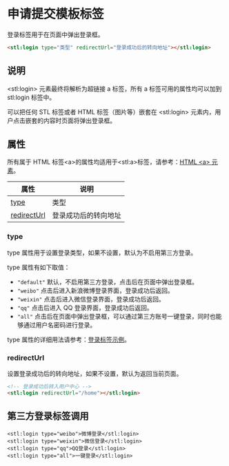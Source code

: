 # 申请提交模板标签

登录标签用于在页面中弹出登录框。

```html
<stl:login type="类型" redirectUrl="登录成功后的转向地址"></stl:login>
```

## 说明

&lt;stl:login&gt; 元素最终将解析为超链接 a 标签，所有 a 标签可用的属性均可以加到 stl:login 标签中。

可以把任何 STL 标签或者 HTML 标签（图片等）嵌套在 &lt;stl:login&gt; 元素内，用户点击嵌套的内容时页面将弹出登录框。

## 属性

所有属于 HTML 标签&lt;a&gt;的属性均适用于&lt;stl:a&gt;标签，请参考：[HTML &lt;a&gt; 元素](http://docs.siteserver.cn/stl/#/reference_html/a)。

| 属性                                | 说明                 |
| ----------------------------------- | -------------------- |
| [type](login?id=type)               | 类型                 |
| [redirectUrl](login?id=redirectUrl) | 登录成功后的转向地址 |

### type

type 属性用于设置登录类型，如果不设置，默认为不启用第三方登录。

type 属性有如下取值：

- `"default"` 默认，不启用第三方登录，点击后在页面中弹出登录框。
- `"weibo"` 点击后进入新浪微博登录界面，登录成功后返回。
- `"weixin"` 点击后进入微信登录界面，登录成功后返回。
- `"qq"` 点击后进入 QQ 登录界面，登录成功后返回。
- `"all"` 点击后在页面中弹出登录框，可以通过第三方账号一键登录，同时也能够通过用户名密码进行登录。

type 属性的详细用法请参考：[登录标签示例](/sample)。

### redirectUrl

设置登录成功后的转向地址，如果不设置，默认为返回当前页面。

```html
<!-- 登录成功后转入用户中心 -->
<stl:login redirectUrl="/home"></stl:login>
```

## 第三方登录标签调用

```
<stl:login type="weibo">微博登录</stl:login>
<stl:login type="weixin">微信登录</stl:login>
<stl:login type="qq">QQ登录</stl:login>
<stl:login type="all">一键登录</stl:login>
```
